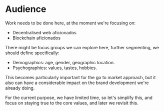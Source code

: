 # Audience

Work needs to be done here, at the moment we're focusing on:

- Decentralised web aficionados
- Blockchain aficionados

There might be focus groups we can explore here, further segmenting, we should define specifically:

- Demographics: age, gender, geographic location.
- Psychographics: values, tastes, hobbies.

This becomes particularly important for the go to market approach, but it also can have a considerable impact on the brand development we're already doing.

For the current purpose, we have limited time, so let's simplify this, and focus on staying true to the core values, and later we revisit this.
